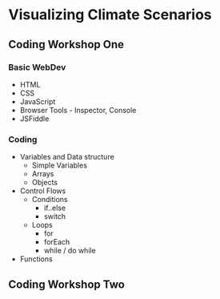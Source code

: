# Visualizing Climate Scenarios

## Coding Workshop One

### Basic WebDev
* HTML
* CSS
* JavaScript
* Browser Tools - Inspector, Console 
* JSFiddle

### Coding
* Variables and Data structure
    - Simple Variables
    - Arrays
    - Objects
* Control Flows
    - Conditions
        + if..else
        + switch
    - Loops
        + for
        + forEach
        + while / do while
* Functions

## Coding Workshop Two